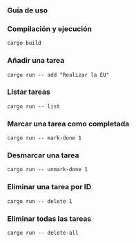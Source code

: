 ### Guía de uso

### Compilación y ejecución  
`cargo build`

### Añadir una tarea  
`cargo run -- add "Realizar la EU"`

### Listar tareas  
`cargo run -- list`

### Marcar una tarea como completada
`cargo run -- mark-done 1`

### Desmarcar una tarea
`cargo run -- unmark-done 1`

### Eliminar una tarea por ID  
`cargo run -- delete 1`

### Eliminar todas las tareas  
`cargo run -- delete-all`
